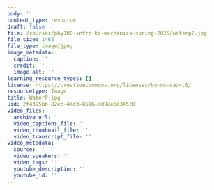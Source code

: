 ```yaml
---
body: ''
content_type: resource
draft: false
file: /courses/phy100-intro-to-mechanics-spring-2025/waterp2.jpg
file_size: 1465
file_type: image/jpeg
image_metadata:
  caption: ''
  credit: ''
  image-alt: ''
learning_resource_types: []
license: https://creativecommons.org/licenses/by-nc-sa/4.0/
resourcetype: Image
title: WaterP.jpg
uid: 2f4395bb-82eb-4ad3-8516-dd92e5a345c0
video_files:
  archive_url: ''
  video_captions_file: ''
  video_thumbnail_file: ''
  video_transcript_file: ''
video_metadata:
  source: ''
  video_speakers: ''
  video_tags: ''
  youtube_description: ''
  youtube_id: ''
---
```

